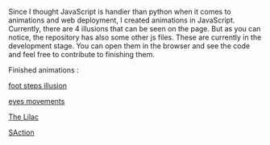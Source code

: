 Since I thought JavaScript is handier than python when it comes to animations and web deployment, I created
animations in JavaScript.
Currently, there are 4 illusions that can be seen on the page. But as you can notice, the repository has also some other js files.
These are currently in the development stage. You can open them in the browser and see the code and feel free to contribute to finishing them.

Finished animations :

[foot steps illusion](https://altunenes.github.io/sorceress/steps.html)

[eyes movements](https://altunenes.github.io/sorceress/eyes.html)

[The Lilac](https://altunenes.github.io/sorceress/lilac.html)

[SAction](https://altunenes.github.io/sorceress/spatialmotion.html)
